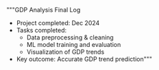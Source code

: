 """GDP Analysis Final Log

- Project completed: Dec 2024
- Tasks completed:
  - Data preprocessing & cleaning
  - ML model training and evaluation
  - Visualization of GDP trends
- Key outcome: Accurate GDP trend prediction"""